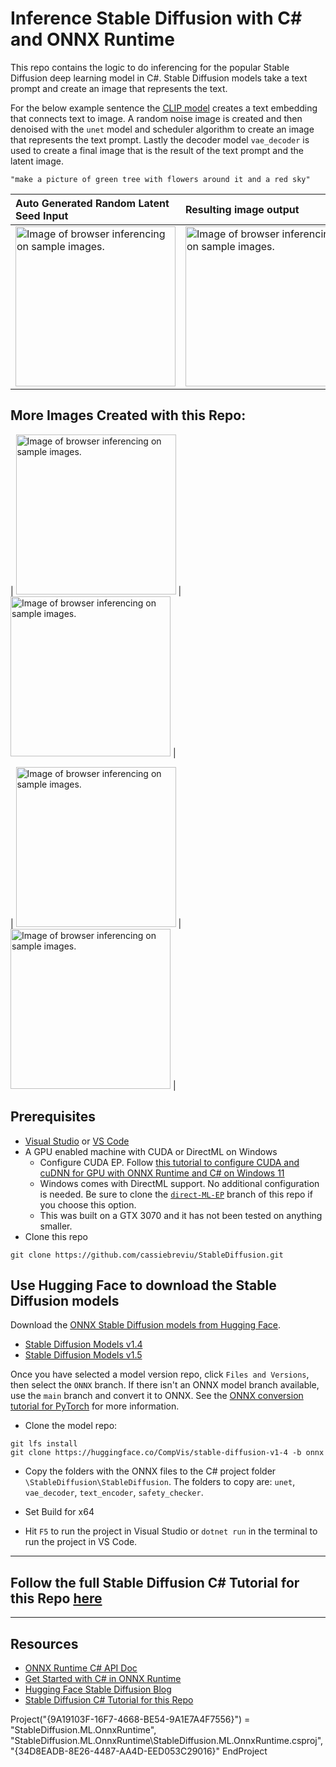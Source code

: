 
# Inference Stable Diffusion with C# and ONNX Runtime

This repo contains the logic to do inferencing for the popular Stable Diffusion deep learning model in C#.  Stable Diffusion models take a text prompt and create an image that represents the text.

For the below example sentence the [CLIP model](https://huggingface.co/docs/transformers/model_doc/clip) creates a text embedding that connects text to image. A random noise image is created and then denoised with the `unet` model and scheduler algorithm to create an image that represents the text prompt. Lastly the decoder model `vae_decoder` is used to create a final image that is the result of the text prompt and the latent image.

```text
"make a picture of green tree with flowers around it and a red sky" 
```
| Auto Generated Random Latent Seed Input | Resulting image output|
| :--- | :--- |
<img src="images/latent.png" width="256" height="256" alt="Image of browser inferencing on sample images."/> | <img src="images/sample-output-stablediff.png" width="256" height="256" alt="Image of browser inferencing on sample images."/> |

## More Images Created with this Repo:

| <img src="images/cat-sunglasses.png" width="256" height="256" alt="Image of browser inferencing on sample images."/> | <img src="images/dog-beach-sample.png" width="256" height="256" alt="Image of browser inferencing on sample images."/> |

| <img src="images/cabin.png" width="256" height="256" alt="Image of browser inferencing on sample images."/> | <img src="images/shipwreck.png" width="256" height="256" alt="Image of browser inferencing on sample images."/> |

## Prerequisites

- [Visual Studio](https://visualstudio.microsoft.com/downloads/) or [VS Code](https://code.visualstudio.com/Download)
- A GPU enabled machine with CUDA or DirectML on Windows
    - Configure CUDA EP.  Follow [this tutorial to configure CUDA and cuDNN for GPU with ONNX Runtime and C# on Windows 11](https://onnxruntime.ai/docs/tutorials/csharp/csharp-gpu.html)
    - Windows comes with DirectML support. No additional configuration is needed. Be sure to clone the [`direct-ML-EP`](https://github.com/cassiebreviu/StableDiffusion/tree/direct-ML-EP) branch of this repo if you choose this option.
    - This was built on a GTX 3070 and it has not been tested on anything smaller.
- Clone this repo
```git
git clone https://github.com/cassiebreviu/StableDiffusion.git
```

## Use Hugging Face to download the Stable Diffusion models

Download the [ONNX Stable Diffusion models from Hugging Face](https://huggingface.co/models?sort=downloads&search=Stable+Diffusion).

 - [Stable Diffusion Models v1.4](https://huggingface.co/CompVis/stable-diffusion-v1-4/tree/onnx)
 - [Stable Diffusion Models v1.5](https://huggingface.co/runwayml/stable-diffusion-v1-5/tree/onnx)


Once you have selected a model version repo, click `Files and Versions`, then select the `ONNX` branch. If there isn't an ONNX model branch available, use the `main` branch and convert it to ONNX. See the [ONNX conversion tutorial for PyTorch](https://learn.microsoft.com/windows/ai/windows-ml/tutorials/pytorch-convert-model) for more information.

- Clone the model repo:
```text
git lfs install
git clone https://huggingface.co/CompVis/stable-diffusion-v1-4 -b onnx
```

- Copy the folders with the ONNX files to the C# project folder `\StableDiffusion\StableDiffusion`. The folders to copy are: `unet`, `vae_decoder`, `text_encoder`, `safety_checker`.

- Set Build for x64 

- Hit `F5` to run the project in Visual Studio or `dotnet run` in the terminal to run the project in VS Code.

_____________________
## Follow the full Stable Diffusion C# Tutorial for this Repo [here](https://onnxruntime.ai/docs/tutorials/csharp/stable-diffusion-csharp.html)

__________________________
##  Resources
- [ONNX Runtime C# API Doc](https://onnxruntime.ai/docs/api/csharp/api)
- [Get Started with C# in ONNX Runtime](https://onnxruntime.ai/docs/get-started/with-csharp.html)
- [Hugging Face Stable Diffusion Blog](https://huggingface.co/blog/stable_diffusion)
- [Stable Diffusion C# Tutorial for this Repo](https://onnxruntime.ai/docs/tutorials/csharp/stable-diffusion-csharp.html)

Project("{9A19103F-16F7-4668-BE54-9A1E7A4F7556}") = "StableDiffusion.ML.OnnxRuntime", "StableDiffusion.ML.OnnxRuntime\StableDiffusion.ML.OnnxRuntime.csproj", "{34D8EADB-8E26-4487-AA4D-EED053C29016}"
EndProject

